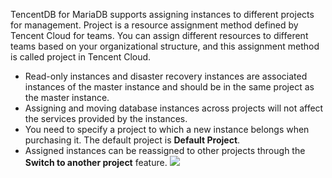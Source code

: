 TencentDB for MariaDB supports assigning instances to different projects for management.
Project is a resource assignment method defined by Tencent Cloud for teams. You can assign different resources to different teams based on your organizational structure, and this assignment method is called project in Tencent Cloud.

- Read-only instances and disaster recovery instances are associated instances of the master instance and should be in the same project as the master instance.
- Assigning and moving database instances across projects will not affect the services provided by the instances.
- You need to specify a project to which a new instance belongs when purchasing it. The default project is **Default Project**.
- Assigned instances can be reassigned to other projects through the **Switch to another project** feature.
![](https://main.qcloudimg.com/raw/bb281d4c40373dbf6e3ee01ac407ba91.png)
